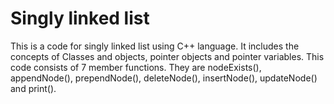# Singly linked list

This is a code for singly linked list using C++ language.
It includes the concepts of Classes and objects, pointer objects and pointer variables.
This code consists of 7 member functions.
They are nodeExists(), appendNode(), prependNode(), deleteNode(), insertNode(), updateNode() and print().
